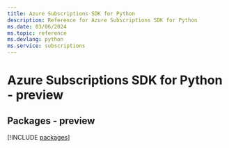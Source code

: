 ```yaml
---
title: Azure Subscriptions SDK for Python
description: Reference for Azure Subscriptions SDK for Python
ms.date: 03/06/2024
ms.topic: reference
ms.devlang: python
ms.service: subscriptions
---
```

# Azure Subscriptions SDK for Python - preview
## Packages - preview
[!INCLUDE [packages](subscriptions-index.md)]
